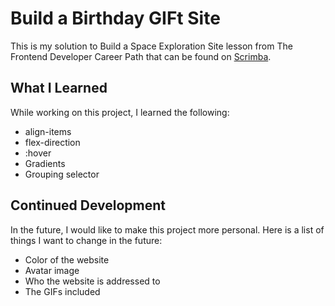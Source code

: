 # Build a Birthday GIFt Site
This is my solution to Build a Space Exploration Site lesson from The Frontend Developer Career Path that can be found on [Scrimba](https://scrimba.com/).

## What I Learned

While working on this project, I learned the following:
- align-items
- flex-direction
- :hover
- Gradients
- Grouping selector

## Continued Development

In the future, I would like to make this project more personal. Here is a list of things I want to change in the future:
- Color of the website
- Avatar image
- Who the website is addressed to
- The GIFs included
